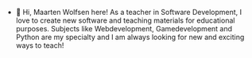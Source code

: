 - 👋 Hi, Maarten Wolfsen here!
As a teacher in Software Development, I love to create new software and teaching materials for educational purposes. Subjects like Webdevelopment, Gamedevelopment and Python are my specialty and I am always looking for new and exciting ways to teach!
